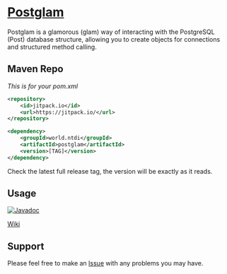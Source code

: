# [Postglam](https://postglam.tech)
Postglam is a glamorous (glam) way of interacting with the PostgreSQL (Post) database structure, allowing you to create objects for connections and structured method calling.

## Maven Repo
*This is for your pom.xml*
```xml
<repository>
    <id>jitpack.io</id>
    <url>https://jitpack.io/</url>
</repository>
```

```xml
<dependency>
    <groupId>world.ntdi</groupId>
    <artifactId>postglam</artifactId>
    <version>[TAG]</version>
</dependency>
```
Check the latest full release tag, the version will be exactly as it reads.

## Usage
[![Javadoc](https://img.shields.io/badge/JavaDoc-Online-green)](https://docs.postglam.tech)

[Wiki](https://github.com/n-tdi/Postglam/wiki)

## Support
Please feel free to make an [Issue](https://github.com/n-tdi/Postglam/issues) with any problems you may have.
